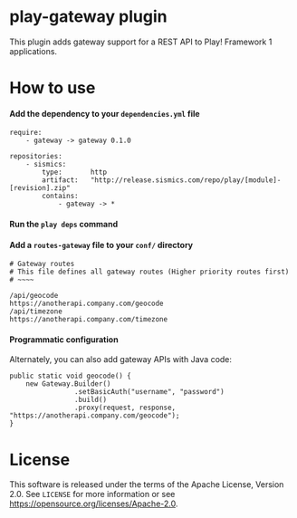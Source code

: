 # play-gateway plugin

This plugin adds gateway support for a REST API to Play! Framework 1 applications.

# How to use

####  Add the dependency to your `dependencies.yml` file

```
require:
    - gateway -> gateway 0.1.0

repositories:
    - sismics:
        type:       http
        artifact:   "http://release.sismics.com/repo/play/[module]-[revision].zip"
        contains:
            - gateway -> *

```
####  Run the `play deps` command

####  Add a `routes-gateway` file to your `conf/` directory

```
# Gateway routes
# This file defines all gateway routes (Higher priority routes first)
# ~~~~

/api/geocode                                     https://anotherapi.company.com/geocode
/api/timezone                                    https://anotherapi.company.com/timezone

```

####  Programmatic configuration

Alternately, you can also add gateway APIs with Java code: 

```
public static void geocode() {
    new Gateway.Builder()
                .setBasicAuth("username", "password")
                .build()
                .proxy(request, response, "https://anotherapi.company.com/geocode");
}
```

# License

This software is released under the terms of the Apache License, Version 2.0. See `LICENSE` for more
information or see <https://opensource.org/licenses/Apache-2.0>.
